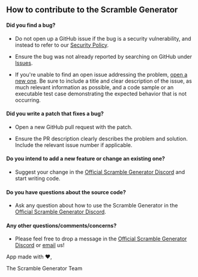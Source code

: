 ## How to contribute to the Scramble Generator

#### Did you find a bug?

- Do not open up a GitHub issue if the bug is a security vulnerability, and instead to refer to our [Security Policy](https://github.com/melvinquick/scramble-generator/security/policy).

- Ensure the bug was not already reported by searching on GitHub under [Issues](https://github.com/melvinquick/scramble-generator/issues).

- If you're unable to find an open issue addressing the problem, [open a new one](https://github.com/melvinquick/scramble-generator/issues/new). Be sure to include a title and clear description of the issue, as much relevant information as possible, and a code sample or an executable test case demonstrating the expected behavior that is not occurring.

#### Did you write a patch that fixes a bug?

- Open a new GitHub pull request with the patch.

- Ensure the PR description clearly describes the problem and solution. Include the relevant issue number if applicable.

#### Do you intend to add a new feature or change an existing one?

- Suggest your change in the [Official Scramble Generator Discord](https://discord.gg/urfh2EMQNG) and start writing code.

#### Do you have questions about the source code?

- Ask any question about how to use the Scramble Generator in the [Official Scramble Generator Discord](https://discord.gg/urfh2EMQNG).

#### Any other questions/comments/concerns?

- Please feel free to drop a message in the [Official Scramble Generator Discord](https://discord.gg/urfh2EMQNG) or [email](mailto:scramblegenerator@proton.me) us!

App made with :heart:,

The Scramble Generator Team
